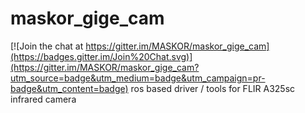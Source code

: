 # maskor_gige_cam

[![Join the chat at https://gitter.im/MASKOR/maskor_gige_cam](https://badges.gitter.im/Join%20Chat.svg)](https://gitter.im/MASKOR/maskor_gige_cam?utm_source=badge&utm_medium=badge&utm_campaign=pr-badge&utm_content=badge)
ros based driver / tools for FLIR A325sc infrared camera
